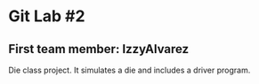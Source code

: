 # Git Lab #2
## First team member: IzzyAlvarez
Die class project. It simulates a die and includes a driver program.